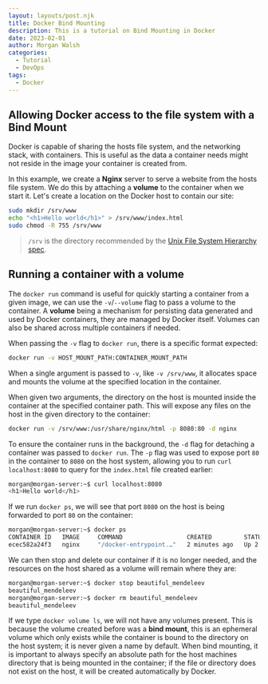 ```yaml
---
layout: layouts/post.njk
title: Docker Bind Mounting
description: This is a tutorial on Bind Mounting in Docker
date: 2023-02-01
author: Morgan Walsh
categories:
  - Tutorial
  - DevOps
tags:
  - Docker
---
```


## Allowing Docker access to the file system with a Bind Mount

Docker is capable of sharing the hosts file system, and the networking stack, with containers. This is useful as the data a container needs
might not reside in the image your container is created from.

In this example, we create a **Nginx** server to serve a website from the hosts file system. We do this by attaching a **volume**
to the container when we start it. Let's create a location on the Docker host to contain our site:

```sh
sudo mkdir /srv/www
echo "<h1>Hello world</h1>" > /srv/www/index.html
sudo chmod -R 755 /srv/www
```

> `/srv` is the directory recommended by the [Unix File System Hierarchy spec](https://tldp.org/LDP/Linux-Filesystem-Hierarchy/html/srv.html).

## Running a container with a volume

The `docker run` command is useful for quickly starting a container from a given image, we can use the `-v`/`--volume`
flag to pass a volume to the container. A **volume** being a mechanism for persisting data generated and used by Docker containers, they 
are managed by Docker itself. Volumes can also be shared across multiple containers if needed.

When passing the `-v` flag to `docker run`, there is a specific format expected:

```sh
docker run -v HOST_MOUNT_PATH:CONTAINER_MOUNT_PATH
```

When a single argument is passed to `-v`, like `-v /srv/www`, it allocates space and mounts the volume at the specified 
location in the container.

When given two arguments, the directory on the host is mounted inside the container at the specified container path. This will 
expose any files on the host in the given directory to the container:

```sh
docker run -v /srv/www:/usr/share/nginx/html -p 8080:80 -d nginx
```

To ensure the container runs in the background, the `-d` flag for detaching a container was passed to `docker run`. The `-p` 
flag was used to expose port `80` in the container to `8080` on the host system, allowing you to run `curl localhost:8080` 
to query for the `index.html` file created earlier:

```sh
morgan@morgan-server:~$ curl localhost:8080
<h1>Hello world</h1>
```

If we run `docker ps`, we will see that port `8080` on the host is being forwarded to port `80` on the container:

```sh
morgan@morgan-server:~$ docker ps
CONTAINER ID   IMAGE     COMMAND                  CREATED         STATUS         PORTS                                   NAMES
ecec582a24f3   nginx     "/docker-entrypoint.…"   2 minutes ago   Up 2 minutes   0.0.0.0:8080->80/tcp, :::8080->80/tcp   beautiful_mendeleev
```

We can then stop and delete our container if it is no longer needed, and the resources on the host shared as a volume 
will remain where they are:

```sh
morgan@morgan-server:~$ docker stop beautiful_mendeleev
beautiful_mendeleev
morgan@morgan-server:~$ docker rm beautiful_mendeleev
beautiful_mendeleev
```

If we type `docker volume ls`, we will not have any volumes present. This is because the volume created before was a 
**bind mount**, this is an ephemeral volume which only exists while the container is bound to the directory 
on the host system; it is never given a name by default. When bind mounting, it is important to always specify an absolute path for the host machines directory 
that is being mounted in the container; if the file or directory does not exist on the host, it will be created automatically 
by Docker.